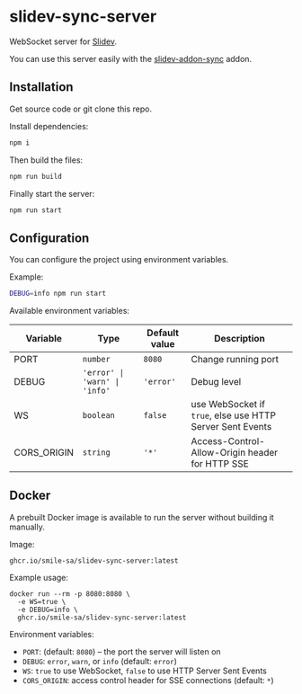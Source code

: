 # slidev-sync-server

WebSocket server for [Slidev](https://sli.dev/).

You can use this server easily with the [slidev-addon-sync](https://github.com/Smile-SA/slidev-addon-sync) addon.

## Installation

Get source code or git clone this repo.

Install dependencies:
```bash
npm i
```

Then build the files:
```bash
npm run build
```

Finally start the server:
```bash
npm run start
```

## Configuration

You can configure the project using environment variables.

Example:
```bash
DEBUG=info npm run start
```

Available environment variables:

| Variable | Type | Default value | Description |
|---|---|---|---|
| PORT | `number` | `8080` | Change running port |
| DEBUG | `'error' \| 'warn' \| 'info'` | `'error'` | Debug level |
| WS | `boolean` | `false` | use WebSocket if `true`, else use HTTP Server Sent Events |
| CORS_ORIGIN | `string` | `'*'` | Access-Control-Allow-Origin header for HTTP SSE |

## Docker

A prebuilt Docker image is available to run the server without building it manually.

Image:

    ghcr.io/smile-sa/slidev-sync-server:latest

Example usage:

    docker run --rm -p 8080:8080 \
      -e WS=true \
      -e DEBUG=info \
      ghcr.io/smile-sa/slidev-sync-server:latest

Environment variables:

- `PORT`: (default: `8080`) – the port the server will listen on
- `DEBUG`: `error`, `warn`, or `info` (default: `error`)
- `WS`: `true` to use WebSocket, `false` to use HTTP Server Sent Events
- `CORS_ORIGIN`: access control header for SSE connections (default: `*`)
